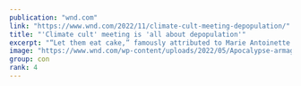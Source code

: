 ```yaml
---
publication: "wnd.com"
link: "https://www.wnd.com/2022/11/climate-cult-meeting-depopulation/"
title: "'Climate cult' meeting is 'all about depopulation'"
excerpt: "“Let them eat cake,” famously attributed to Marie Antoinette by Jean-Jacques Rousseau, has become universal shorthand for a monarch’s total disregard for her famished citizens stealing and wreaking ha"
image: "https://www.wnd.com/wp-content/uploads/2022/05/Apocalypse-armageddon-end-civilization-times-of-days-death-skull-heartbroken-anguish-misery-grief-woman-crying-destruction-pain-emotion-despair-pillars-pixabay.jpg"
group: con
rank: 4
---
```

